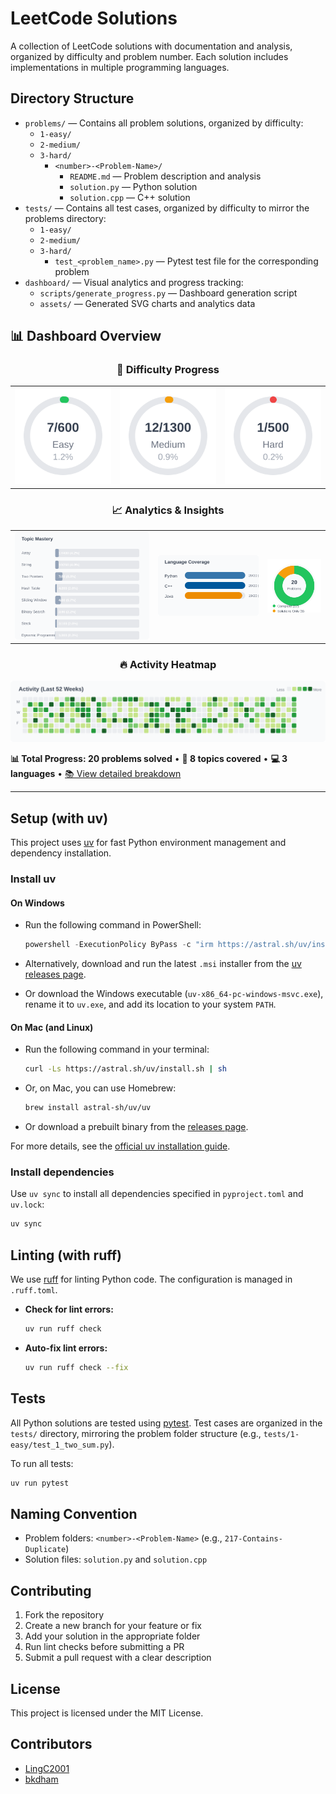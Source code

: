 # LeetCode Solutions

A collection of LeetCode solutions with documentation and analysis, organized by difficulty and problem number. Each solution includes implementations in multiple programming languages.

## Directory Structure

- `problems/` — Contains all problem solutions, organized by difficulty:
  - `1-easy/`
  - `2-medium/`
  - `3-hard/`
    - `<number>-<Problem-Name>/`
      - `README.md` — Problem description and analysis
      - `solution.py` — Python solution
      - `solution.cpp` — C++ solution
- `tests/` — Contains all test cases, organized by difficulty to mirror the problems directory:
  - `1-easy/`
  - `2-medium/`
  - `3-hard/`
    - `test_<problem_name>.py` — Pytest test file for the corresponding problem
- `dashboard/` — Visual analytics and progress tracking:
  - `scripts/generate_progress.py` — Dashboard generation script
  - `assets/` — Generated SVG charts and analytics data

## 📊 Dashboard Overview

<div align="center">

### 🎯 **Difficulty Progress**
<table>
  <tr>
    <td align="center">
      <img src="dashboard/assets/progress_easy.svg" alt="Easy Progress" />
    </td>
    <td align="center">
      <img src="dashboard/assets/progress_medium.svg" alt="Medium Progress" />
    </td>
    <td align="center">
      <img src="dashboard/assets/progress_hard.svg" alt="Hard Progress" />
    </td>
  </tr>
</table>

### 📈 **Analytics & Insights**
<table>
  <tr>
    <td align="center">
      <img src="dashboard/assets/topic_mastery.svg" alt="Topic Mastery" />
    </td>
    <td align="center">
      <img src="dashboard/assets/language_coverage.svg" alt="Language Coverage" />
    </td>
    <td align="center">
      <img src="dashboard/assets/status_breakdown.svg" alt="Status Breakdown" />
    </td>
  </tr>
</table>

### 🔥 **Activity Heatmap**
<img src="dashboard/assets/activity_heatmap.svg" alt="Activity Heatmap" />

</div>

**📊 Total Progress: 20 problems solved** • **🎯 8 topics covered** • **💻 3 languages** • [📚 View detailed breakdown](problems/)

---

## Setup (with uv)

This project uses [uv](https://github.com/astral-sh/uv) for fast Python environment management and dependency installation.

### Install uv

#### On Windows

- Run the following command in PowerShell:

  ```powershell
  powershell -ExecutionPolicy ByPass -c "irm https://astral.sh/uv/install.ps1 | iex"
  ```

- Alternatively, download and run the latest `.msi` installer from the [uv releases page](https://github.com/astral-sh/uv/releases).
- Or download the Windows executable (`uv-x86_64-pc-windows-msvc.exe`), rename it to `uv.exe`, and add its location to your system `PATH`.

#### On Mac (and Linux)

- Run the following command in your terminal:

  ```sh
  curl -Ls https://astral.sh/uv/install.sh | sh
  ```

- Or, on Mac, you can use Homebrew:

  ```sh
  brew install astral-sh/uv/uv
  ```

- Or download a prebuilt binary from the [releases page](https://github.com/astral-sh/uv/releases).

For more details, see the [official uv installation guide](https://docs.astral.sh/uv/guides/install-python/).

### Install dependencies

Use `uv sync` to install all dependencies specified in `pyproject.toml` and `uv.lock`:

```sh
uv sync
```

## Linting (with ruff)

We use [ruff](https://github.com/astral-sh/ruff) for linting Python code. The configuration is managed in `.ruff.toml`.

- **Check for lint errors:**
  ```sh
  uv run ruff check
  ```
- **Auto-fix lint errors:**
  ```sh
  uv run ruff check --fix
  ```

## Tests

All Python solutions are tested using [pytest](https://docs.pytest.org/). Test cases are organized in the `tests/` directory, mirroring the problem folder structure (e.g., `tests/1-easy/test_1_two_sum.py`).

To run all tests:

```sh
uv run pytest
```

## Naming Convention

- Problem folders: `<number>-<Problem-Name>` (e.g., `217-Contains-Duplicate`)
- Solution files: `solution.py` and `solution.cpp`

## Contributing

1. Fork the repository
2. Create a new branch for your feature or fix
3. Add your solution in the appropriate folder
4. Run lint checks before submitting a PR
5. Submit a pull request with a clear description

## License

This project is licensed under the MIT License.

## Contributors

- [LingC2001](https://github.com/LingC2001)
- [bkdham](https://github.com/bkdham)

<!-- Add your GitHub username above to be listed as a contributor! -->